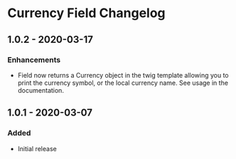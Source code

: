 # Currency Field Changelog

## 1.0.2 - 2020-03-17
### Enhancements
- Field now returns a Currency object in the twig template allowing you to print the currency symbol, or the local currency name. See usage in the documentation.

## 1.0.1 - 2020-03-07
### Added
- Initial release
